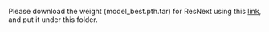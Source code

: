 Please download the weight (model_best.pth.tar) for ResNext using this [link](https://mycuhk-my.sharepoint.com/personal/1155056070_link_cuhk_edu_hk/_layouts/15/onedrive.aspx?ga=1&id=%2Fpersonal%2F1155056070%5Flink%5Fcuhk%5Fedu%5Fhk%2FDocuments%2Frelease%2Fpytorch%2Dclassification%2Fcheckpoints%2Fcifar100%2Fresnext%2D8x64d), and put it under this folder.